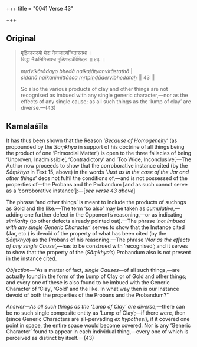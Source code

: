 +++
title = "0041 Verse 43"

+++
## Original 
>
> मृद्विकारादयो भेदा नैकजात्यन्वितास्तथा ।  
> सिद्धा नैकनिमित्ताश्च मृत्पिण्डादेर्विभेदतः ॥ ४३ ॥ 
>
> *mṛdvikārādayo bhedā naikajātyanvitāstathā* \|  
> *siddhā naikanimittāśca mṛtpiṇḍādervibhedataḥ* \|\| 43 \|\| 
>
> So also the various products of clay and other things are not recognised as imbued with any single generic character,—nor as the effects of any single cause; as all such things as the ‘lump of clay’ are diverse.—(43)



## Kamalaśīla

It has thus been shown that the Reason ‘*Because of Homogeneity*’ (as propounded by the *Sāṃkhya* in support of his doctrine of all things being the product of one ‘Primordial Matter’) is open to the three fallacies of being ‘Unproven, Inadmissible’, ‘Contradictory’ and ‘Too Wide, Inconclusive’,—The Author now proceeds to show that the corroborative instance cited (by the *Sāṃkhya* in Text 15, above) in the words ‘*Just as in the case of the Jar and other things*’ deos not fulfil the conditions of,—and is not possessed of the properties of—the Probans and the Probandum [and as such cannot serve as a ‘corroborative instance’]:—[*see verse 43 above*]

The phrase ‘and other things’ is meant to include the products of suchngs as Gold and the like.—The term ‘so also’ may be taken as *cumulative*,—adding one further defect in the Opponent’s reasoning,—or as indicating *similarity* (to other defects already pointed oat).—The phrase ‘*not imbued with any single Generic Character*’ serves to show that the Instance cited (Jar, etc.) is devoid of the property of what has been cited (by the *Sāṃkhya*) as the Probans of his reasoning.—The phrase ‘*Nor as the effects of any single Cause*’,—has to be construed with ‘recognised’; and it serves to show that the property of the (*Sāṃkhya*’s) Probandum also is not present in the instance cited.

*Objection*—“As a matter of fact, *single Causes*—of all such things,—are actually found in the form of the Lump of Clay or of Gold and other things; and every one of these is also found to be imbued with the Generic Character of ‘Clay’, ‘Gold’ and the like. In what way then is our Instance devoid of both the properties of the Probans and the Probandum?”

*Answer*—*As all such things as the ‘Lump of Clay’ are diverse*;—there can be no such single composite entity as ‘Lump of Clay’;—if there were, then (since Generic Characters are all-pervading *ex hypothesi*), if it covered one point in space, the entire space would become covered. Nor is any ‘Generic Character’ found to appear in each individual thing,—every one of which is perceived as distinct by itself.—(43)


